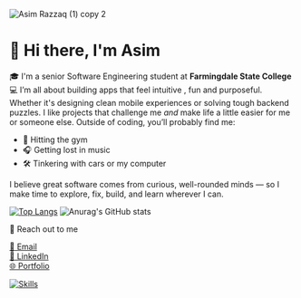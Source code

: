 
![Asim Razzaq (1) copy 2](https://github.com/user-attachments/assets/ce6d4ff8-fb5f-4f41-9dde-200191da19dd)

# 👋 Hi there, I'm Asim

🎓 I'm a senior Software Engineering student at **Farmingdale State College**  
💻 I’m all about building apps that feel intuitive , fun and purposeful.
Whether it's designing clean mobile experiences or solving tough backend puzzles.
I like projects that challenge me *and* make life a little easier for me or someone else.
Outside of coding, you’ll probably find me:
- 💪 Hitting the gym
- 🎧 Getting lost in music 
- 🛠️ Tinkering with cars or my computer

I believe great software comes from curious, well-rounded minds — so I make time to explore, fix, build, and learn wherever I can.

[![Top Langs](https://github-readme-stats.vercel.app/api/top-langs/?username=AsimRazzaq01)](https://github.com/anuraghazra/github-readme-stats)
![Anurag's GitHub stats](https://github-readme-stats.vercel.app/api?username=AsimRazzaq01&show_icons=true&theme=radical)

🔗 Reach out to me 

[📧 Email](mailto:razza6@farmingdale.edu)  
[💼 LinkedIn](https://www.linkedin.com/in/asim-razzaq1)  
[🌐 Portfolio](https://asimrazzaq01.github.io/portfolio/)

[![Skills](https://skillicons.dev/icons?i=java,kotlin,androidstudio,python,cpp,html,css,js,react,tailwind,firebase,mongodb,azure,mysql,git,github,linux,vscode,intellij)](https://skillicons.dev)
